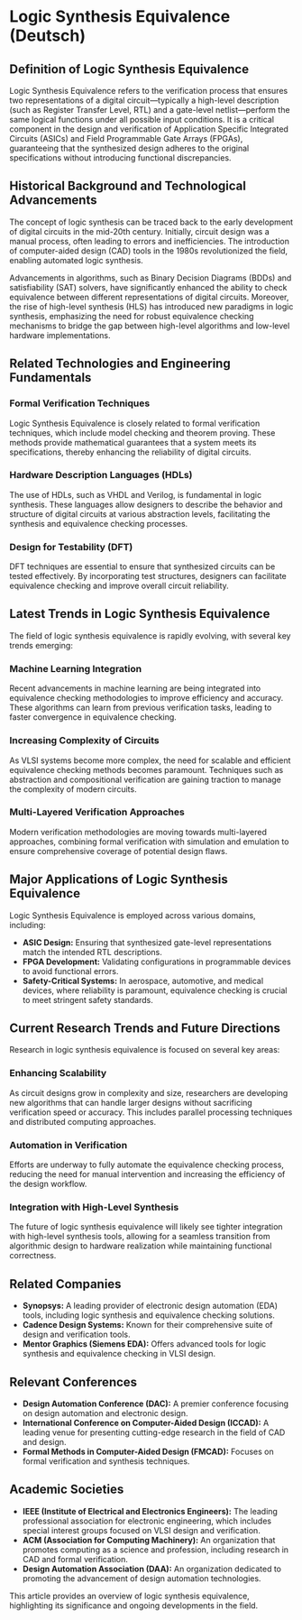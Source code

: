 # Logic Synthesis Equivalence (Deutsch)

## Definition of Logic Synthesis Equivalence

Logic Synthesis Equivalence refers to the verification process that ensures two representations of a digital circuit—typically a high-level description (such as Register Transfer Level, RTL) and a gate-level netlist—perform the same logical functions under all possible input conditions. It is a critical component in the design and verification of Application Specific Integrated Circuits (ASICs) and Field Programmable Gate Arrays (FPGAs), guaranteeing that the synthesized design adheres to the original specifications without introducing functional discrepancies.

## Historical Background and Technological Advancements

The concept of logic synthesis can be traced back to the early development of digital circuits in the mid-20th century. Initially, circuit design was a manual process, often leading to errors and inefficiencies. The introduction of computer-aided design (CAD) tools in the 1980s revolutionized the field, enabling automated logic synthesis. 

Advancements in algorithms, such as Binary Decision Diagrams (BDDs) and satisfiability (SAT) solvers, have significantly enhanced the ability to check equivalence between different representations of digital circuits. Moreover, the rise of high-level synthesis (HLS) has introduced new paradigms in logic synthesis, emphasizing the need for robust equivalence checking mechanisms to bridge the gap between high-level algorithms and low-level hardware implementations.

## Related Technologies and Engineering Fundamentals

### Formal Verification Techniques

Logic Synthesis Equivalence is closely related to formal verification techniques, which include model checking and theorem proving. These methods provide mathematical guarantees that a system meets its specifications, thereby enhancing the reliability of digital circuits.

### Hardware Description Languages (HDLs)

The use of HDLs, such as VHDL and Verilog, is fundamental in logic synthesis. These languages allow designers to describe the behavior and structure of digital circuits at various abstraction levels, facilitating the synthesis and equivalence checking processes.

### Design for Testability (DFT)

DFT techniques are essential to ensure that synthesized circuits can be tested effectively. By incorporating test structures, designers can facilitate equivalence checking and improve overall circuit reliability.

## Latest Trends in Logic Synthesis Equivalence

The field of logic synthesis equivalence is rapidly evolving, with several key trends emerging:

### Machine Learning Integration

Recent advancements in machine learning are being integrated into equivalence checking methodologies to improve efficiency and accuracy. These algorithms can learn from previous verification tasks, leading to faster convergence in equivalence checking.

### Increasing Complexity of Circuits

As VLSI systems become more complex, the need for scalable and efficient equivalence checking methods becomes paramount. Techniques such as abstraction and compositional verification are gaining traction to manage the complexity of modern circuits.

### Multi-Layered Verification Approaches

Modern verification methodologies are moving towards multi-layered approaches, combining formal verification with simulation and emulation to ensure comprehensive coverage of potential design flaws.

## Major Applications of Logic Synthesis Equivalence

Logic Synthesis Equivalence is employed across various domains, including:

- **ASIC Design:** Ensuring that synthesized gate-level representations match the intended RTL descriptions.
- **FPGA Development:** Validating configurations in programmable devices to avoid functional errors.
- **Safety-Critical Systems:** In aerospace, automotive, and medical devices, where reliability is paramount, equivalence checking is crucial to meet stringent safety standards.

## Current Research Trends and Future Directions

Research in logic synthesis equivalence is focused on several key areas:

### Enhancing Scalability

As circuit designs grow in complexity and size, researchers are developing new algorithms that can handle larger designs without sacrificing verification speed or accuracy. This includes parallel processing techniques and distributed computing approaches.

### Automation in Verification

Efforts are underway to fully automate the equivalence checking process, reducing the need for manual intervention and increasing the efficiency of the design workflow.

### Integration with High-Level Synthesis

The future of logic synthesis equivalence will likely see tighter integration with high-level synthesis tools, allowing for a seamless transition from algorithmic design to hardware realization while maintaining functional correctness.

## Related Companies

- **Synopsys:** A leading provider of electronic design automation (EDA) tools, including logic synthesis and equivalence checking solutions.
- **Cadence Design Systems:** Known for their comprehensive suite of design and verification tools.
- **Mentor Graphics (Siemens EDA):** Offers advanced tools for logic synthesis and equivalence checking in VLSI design.

## Relevant Conferences

- **Design Automation Conference (DAC):** A premier conference focusing on design automation and electronic design.
- **International Conference on Computer-Aided Design (ICCAD):** A leading venue for presenting cutting-edge research in the field of CAD and design.
- **Formal Methods in Computer-Aided Design (FMCAD):** Focuses on formal verification and synthesis techniques.

## Academic Societies

- **IEEE (Institute of Electrical and Electronics Engineers):** The leading professional association for electronic engineering, which includes special interest groups focused on VLSI design and verification.
- **ACM (Association for Computing Machinery):** An organization that promotes computing as a science and profession, including research in CAD and formal verification.
- **Design Automation Association (DAA):** An organization dedicated to promoting the advancement of design automation technologies. 

This article provides an overview of logic synthesis equivalence, highlighting its significance and ongoing developments in the field.